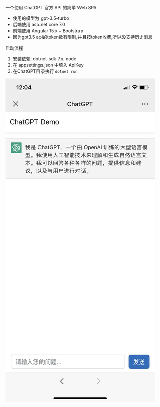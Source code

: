 一个使用 ChatGPT 官方 API 的简单 Web SPA

* 使用的模型为 gpt-3.5-turbo
* 后端使用 asp.net core 7.0
* 前端使用 Angular 15.x + Bootstrap
* 因为gpt3.5 api的token数有限制,并且按token收费,所以没支持历史消息

启动流程

1. 安装依赖: dotnet-sdk-7.x, node
2. 在 appsettings.json 中填入 ApiKey
3. 在ChatGPT目录执行 ```dotnet run```

![1](./screen.jpg)